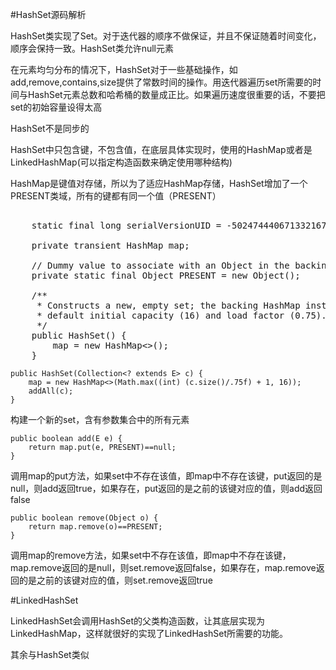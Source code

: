 #HashSet源码解析

HashSet类实现了Set。对于迭代器的顺序不做保证，并且不保证随着时间变化，顺序会保持一致。HashSet类允许null元素

在元素均匀分布的情况下，HashSet对于一些基础操作，如add,remove,contains,size提供了常数时间的操作。用迭代器遍历set所需要的时间与HashSet元素总数和哈希桶的数量成正比。如果遍历速度很重要的话，不要把set的初始容量设得太高

HashSet不是同步的

HashSet中只包含键，不包含值，在底层具体实现时，使用的HashMap或者是LinkedHashMap(可以指定构造函数来确定使用哪种结构)

HashMap是键值对存储，所以为了适应HashMap存储，HashSet增加了一个PRESENT类域，所有的键都有同一个值（PRESENT）

<pre></code>
    static final long serialVersionUID = -5024744406713321676L;

    private transient HashMap<E,Object> map;

    // Dummy value to associate with an Object in the backing Map
    private static final Object PRESENT = new Object();

    /**
     * Constructs a new, empty set; the backing <tt>HashMap</tt> instance has
     * default initial capacity (16) and load factor (0.75).
     */
    public HashSet() {
        map = new HashMap<>();
    }
</code></pre>

    public HashSet(Collection<? extends E> c) {
        map = new HashMap<>(Math.max((int) (c.size()/.75f) + 1, 16));
        addAll(c);
    }
构建一个新的set，含有参数集合中的所有元素

    public boolean add(E e) {
        return map.put(e, PRESENT)==null;
    }
调用map的put方法，如果set中不存在该值，即map中不存在该键，put返回的是null，则add返回true，如果存在，put返回的是之前的该键对应的值，则add返回false

    public boolean remove(Object o) {
        return map.remove(o)==PRESENT;
    }
调用map的remove方法，如果set中不存在该值，即map中不存在该键，map.remove返回的是null，则set.remove返回false，如果存在，map.remove返回的是之前的该键对应的值，则set.remove返回true


#LinkedHashSet

LinkedHashSet会调用HashSet的父类构造函数，让其底层实现为LinkedHashMap，这样就很好的实现了LinkedHashSet所需要的功能。

其余与HashSet类似